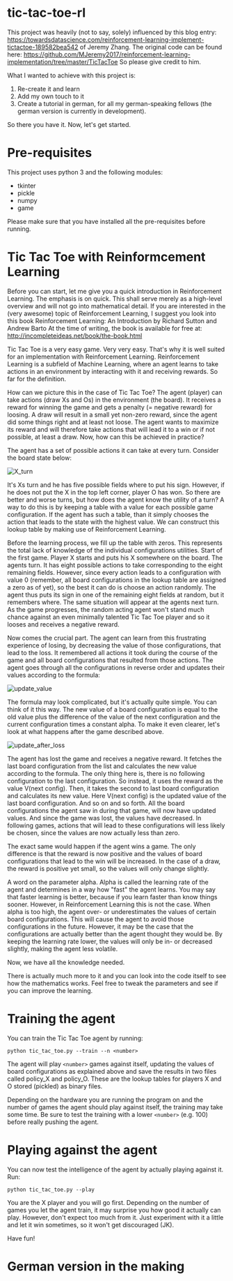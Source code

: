 # tic-tac-toe-rl

This project was heavily (not to say, solely) influenced by this blog entry: https://towardsdatascience.com/reinforcement-learning-implement-tictactoe-189582bea542
of Jeremy Zhang. The original code can be found here: https://github.com/MJeremy2017/reinforcement-learning-implementation/tree/master/TicTacToe
So please give credit to him.

What I wanted to achieve with this project is:

1) Re-create it and learn
2) Add my own touch to it
3) Create a tutorial in german, for all my german-speaking fellows (the german version is currently in development).

So there you have it. Now, let's get started.

# Pre-requisites

This project uses python 3 and the following modules:
* tkinter
* pickle
* numpy
* game

Please make sure that you have installed all the pre-requisites before running.

# Tic Tac Toe with Reinformcement Learning

Before you can start, let me give you a quick introduction in Reinforcement Learning. The emphasis is on quick. This shall serve merely as a high-level overview and will not go into mathematical detail.
If you are interested in the (very awesome) topic of Reinforcement Learning, I suggest you look into this book Reinforcement Learning: An Introduction by Richard Sutton and Andrew Barto
At the time of writing, the book is available for free at: http://incompleteideas.net/book/the-book.html

Tic Tac Toe is a very easy game. Very very easy. That's why it is well suited for an implementation with Reinforcement Learning.
Reinforcement Learning is a subfield of Machine Learning, where an agent learns to take actions in an environment by interacting with it and 
receiving rewards. So far for the definition.

How can we picture this in the case of Tic Tac Toe?
The agent (player) can take actions (draw Xs and Os) in the environment (the board). It receives a reward for winning the game and gets a penalty (= negative reward) for loosing. A draw will result in a small yet non-zero reward, since the agent did some things right and at least not loose.
The agent wants to maximize its reward and will therefore take actions that will lead it to a win or if not possible, at least a draw.
Now, how can this be achieved in practice? 

The agent has a set of possible actions it can take at every turn. Consider the board state below:

![X_turn](https://user-images.githubusercontent.com/85884720/123281669-2a3d9400-d50a-11eb-8b42-4552311ec2ea.png "Player Xs turn")

It's Xs turn and he has five possible fields where to put his sign. However, if he does not put the X in the top left corner, player O has won.
So there are better and worse turns, but how does the agent know the utility of a turn? A way to do this is by keeping a table with a value for
each possible game configuration. If the agent has such a table, than it simply chooses the action that leads to the state with the highest value.
We can construct this lookup table by making use of Reinforcement Learning.

Before the learning process, we fill up the table with zeros. This represents the total lack of knowledge of the individual configurations utilities.
Start of the first game. Player X starts and puts his X somewhere on the board. The agents turn. It has eight possible actions to take corresponding to the eight remaining fields. However, since every action leads to a configuration with value 0 (remember, all board configurations in the lookup table are assigned a zero as of yet), so the best it can do is choose an action randomly. The agent thus puts its sign in one of the remaining eight fields at random, but it remembers where. The same situation will appear at the agents next turn. As the game progresses, the random acting agent won't stand much chance against an even minimally talented Tic Tac Toe player and so it looses and receives a negative reward. 

Now comes the crucial part. The agent can learn from this frustrating experience of losing, by decreasing the value of those configurations, that lead to the loss. It remembered all actions it took during the course of the game and all board configurations that resulted from those actions. The agent goes through all the configurations in reverse order and updates their values according to the formula:

![update_value](https://user-images.githubusercontent.com/85884720/123281558-12fea680-d50a-11eb-806a-25b0ecc51923.png "Formula for updating the values of board configurations")


The formula may look complicated, but it's actually quite simple. You can think of it this way.
The new value of a board configuration is equal to the old value plus the difference of the value of the next configuration and the current configuration times a constant alpha. To make it even clearer, let's look at what happens after the game described above.

![update_after_loss](https://user-images.githubusercontent.com/85884720/123281736-37f31980-d50a-11eb-8913-b67c36597d1b.png "The agent updates the values for the board states it experienced during the game")

The agent has lost the game and receives a negative reward. It fetches the last board configuration from the list and calculates the new value according to the formula. The only thing here is, there is no following configuration to the last configuration. So instead, it uses the reward as the value V(next config). Then, it takes the second to last board configuration and calculates its new value. Here V(next config) is the updated value of the last board configuration.
And so on and so forth. All the board configurations the agent saw in during that game, will now have updated values. And since the game was lost, the values have decreased. In following games, actions that will lead to these configurations will less likely be chosen, since the values are now actually less than zero.

The exact same would happen if the agent wins a game. The only difference is that the reward is now positive and the values of board configurations that lead to the win will be increased. In the case of a draw, the reward is positive yet small, so the values will only change slightly.

A word on the parameter alpha. Alpha is called the learning rate of the agent and determines in a way how "fast" the agent learns. You may say that faster learning is better, because if you learn faster than know things sooner. However, in Reinforcement Learning this is not the case. When alpha is too high, the agent over- or underestimates the values of certain board configurations. This will cause the agent to avoid those configurations in the future. However, it may be the case that the configurations are actually better than the agent thought they would be. By keeping the learning rate lower, the values will only be in- or decreased slightly, making the agent less volatile.

Now, we have all the knowledge needed.

There is actually much more to it and you can look into the code itself to see how the mathematics works.
Feel free to tweak the parameters and see if you can improve the learning.

# Training the agent

You can train the Tic Tac Toe agent by running:

`python tic_tac_toe.py --train --n <number>`


The agent will play `<number>` games against itself, updating the values of board configurations as explained above and save the results in two files called policy_X and policy_O. These are the lookup tables for players X and O stored (pickled) as binary files.

Depending on the hardware you are running the program on and the number of games the agent should play against itself, the training may take some time.
Be sure to test the training with a lower `<number>` (e.g. 100) before really pushing the agent.

# Playing against the agent

You can now test the intelligence of the agent by actually playing against it.
Run: 

`python tic_tac_toe.py --play`

You are the X player and you will go first. Depending on the number of games you let the agent train, it may surprise you how good it actually can play. However,  don't expect too much from it. Just experiment with it a little and let it win sometimes, so it won't get discouraged (JK).

Have fun!

# German version in the making




